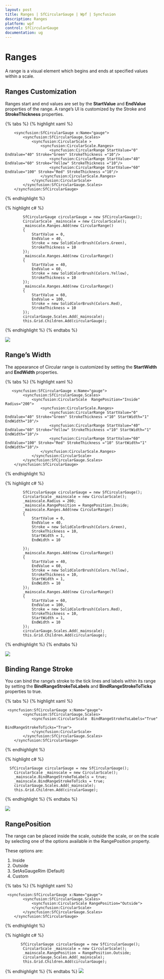 ```yaml
---
layout: post
title: Ranges | SfCircularGauge | Wpf | Syncfusion
description: Ranges
platform: wpf
control: SfCircularGauge
documentation: ug
---
```


# Ranges

A range is a visual element which begins and ends at specified values within a scale. 

## Ranges Customization

Ranges start and end values are set by the **StartValue** and **EndValue** properties of the range. A range’s UI is customized by the Stroke and **StrokeThickness** properties.

{% tabs %}
{% highlight xaml %}

        <syncfusion:SfCircularGauge x:Name="gauge">
            <syncfusion:SfCircularGauge.Scales>
                <syncfusion:CircularScale >
                    <syncfusion:CircularScale.Ranges>
                        <syncfusion:CircularRange StartValue="0" EndValue="40" Stroke="Green" StrokeThickness ="10"/>
                        <syncfusion:CircularRange StartValue="40" EndValue="60" Stroke="Yellow" StrokeThickness ="10"/>
                        <syncfusion:CircularRange StartValue="60" EndValue="100" Stroke="Red" StrokeThickness ="10"/>
                    </syncfusion:CircularScale.Ranges>
                </syncfusion:CircularScale>
            </syncfusion:SfCircularGauge.Scales>
        </syncfusion:SfCircularGauge>

{% endhighlight %}

{% highlight c# %}

    
            SfCircularGauge circularGauge = new SfCircularGauge();
            CircularScale _mainscale = new CircularScale();
            _mainscale.Ranges.Add(new CircularRange()
            {
                StartValue = 0,
                EndValue = 40,
                Stroke = new SolidColorBrush(Colors.Green),
                StrokeThickness = 10
            });
            _mainscale.Ranges.Add(new CircularRange()
            {
                StartValue = 40,
                EndValue = 60,
                Stroke = new SolidColorBrush(Colors.Yellow),
                StrokeThickness = 10
            });
            _mainscale.Ranges.Add(new CircularRange()
            {
                StartValue = 60,
                EndValue = 100,
                Stroke = new SolidColorBrush(Colors.Red),
                StrokeThickness = 10
            });
            circularGauge.Scales.Add(_mainscale);
            this.Grid.Children.Add(circularGauge);

{% endhighlight %}
{% endtabs %}

![](Ranges_images/Ranges_img1.jpeg)

## Range’s Width

The appearance of Circular range is customized by setting the **StartWidth** and **EndWidth** properties.

{% tabs %}
{% highlight xaml %}

       <syncfusion:SfCircularGauge x:Name="gauge">
            <syncfusion:SfCircularGauge.Scales>
                <syncfusion:CircularScale  RangePosition="Inside" Radius="200">
                    <syncfusion:CircularScale.Ranges>
                        <syncfusion:CircularRange StartValue="0" EndValue="40" Stroke="Green" StrokeThickness ="10" StartWidth="1" EndWidth="10"/>
                        <syncfusion:CircularRange StartValue="40" EndValue="60" Stroke="Yellow" StrokeThickness ="10" StartWidth="1" EndWidth="10"/>
                        <syncfusion:CircularRange StartValue="60" EndValue="100" Stroke="Red" StrokeThickness ="10" StartWidth="1" EndWidth="10"/>
                    </syncfusion:CircularScale.Ranges>
                </syncfusion:CircularScale>
            </syncfusion:SfCircularGauge.Scales>
        </syncfusion:SfCircularGauge>
        
{% endhighlight %}

{% highlight c# %}

            SfCircularGauge circularGauge = new SfCircularGauge();
            CircularScale _mainscale = new CircularScale();
            _mainscale.Radius = 200;
            _mainscale.RangePosition = RangePosition.Inside;
            _mainscale.Ranges.Add(new CircularRange()
            { 
                StartValue = 0, 
                EndValue = 40, 
                Stroke = new SolidColorBrush(Colors.Green), 
                StrokeThickness = 10,
                StartWidth = 1,
                EndWidth = 10

            });
            _mainscale.Ranges.Add(new CircularRange()
            { 
                StartValue = 40,
                EndValue = 60,
                Stroke = new SolidColorBrush(Colors.Yellow), 
                StrokeThickness = 10,
                StartWidth = 1,
                EndWidth = 10
            });
            _mainscale.Ranges.Add(new CircularRange() 
            { 
                StartValue = 60,
                EndValue = 100,
                Stroke = new SolidColorBrush(Colors.Red), 
                StrokeThickness = 10,
                StartWidth = 1,
                EndWidth = 10
            });
            circularGauge.Scales.Add(_mainscale);
            this.Grid.Children.Add(circularGauge);

{% endhighlight %}
{% endtabs %}

![](Ranges_images/Ranges_img2.jpeg)

## Binding Range Stroke

You can bind the range’s stroke to the tick lines and labels within its range by setting the **BindRangeStrokeToLabels** and **BindRangeStrokeToTicks** properties to true.

{% tabs %}
{% highlight xaml %}

     <syncfusion:SfCircularGauge x:Name="gauge">
            <syncfusion:SfCircularGauge.Scales>
                <syncfusion:CircularScale  BindRangeStrokeToLabels="True"
                                               BindRangeStrokeToTicks="True">
                </syncfusion:CircularScale>
            </syncfusion:SfCircularGauge.Scales>
        </syncfusion:SfCircularGauge>
        
{% endhighlight %}

{% highlight c# %}

      SfCircularGauge circularGauge = new SfCircularGauge();
        CircularScale _mainscale = new CircularScale();
        _mainscale.BindRangeStrokeToLabels = true;
        _mainscale.BindRangeStrokeToTicks = true;
        circularGauge.Scales.Add(_mainscale);
        this.Grid.Children.Add(circularGauge);

{% endhighlight %}
{% endtabs %}

![](Ranges_images/Ranges_img3.png)

## RangePosition

The range can be placed inside the scale, outside the scale, or on the scale by selecting one of the options available in the RangePosition property. 

These options are:

1. Inside
2. Outside
3. SetAsGaugeRim (Default)
4. Custom

{% tabs %}
{% highlight xaml %}

     <syncfusion:SfCircularGauge x:Name="gauge">
            <syncfusion:SfCircularGauge.Scales>
                <syncfusion:CircularScale RangePosition="Outside">
                </syncfusion:CircularScale>
            </syncfusion:SfCircularGauge.Scales>
        </syncfusion:SfCircularGauge>

{% endhighlight %}

{% highlight c# %}

           SfCircularGauge circularGauge = new SfCircularGauge();
            CircularScale _mainscale = new CircularScale();
            _mainscale.RangePosition = RangePosition.Outside;
            circularGauge.Scales.Add(_mainscale);
            this.Grid.Children.Add(circularGauge);

{% endhighlight %}
{% endtabs %}
![](Ranges_images/Ranges_img4.jpeg)


